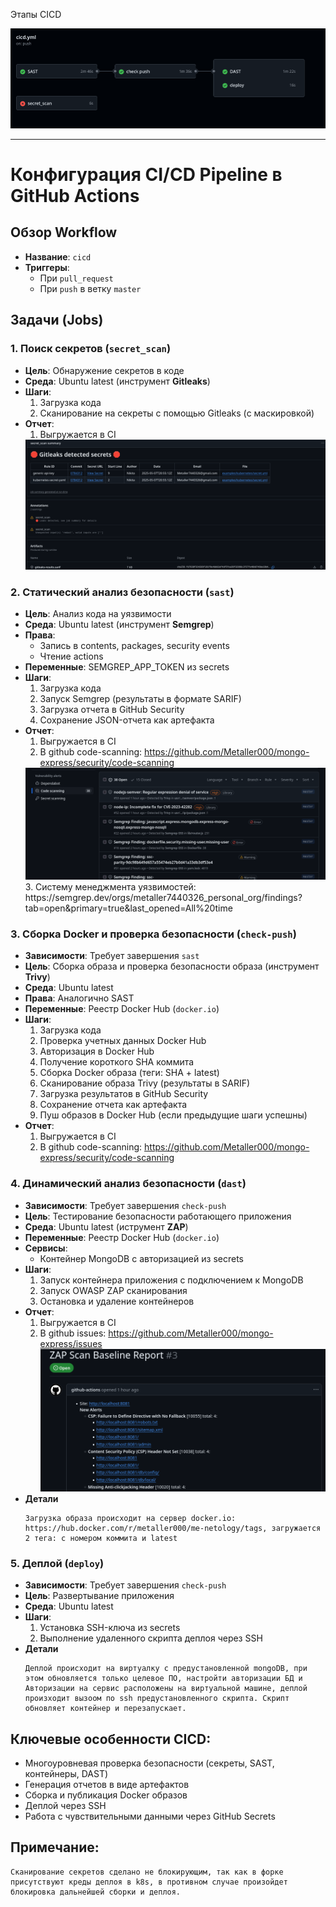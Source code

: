 Этапы CICD

<img src="./assets/1.png" title="Home Page showing databases">

***
# Конфигурация CI/CD Pipeline в GitHub Actions

## Обзор Workflow
- **Название**: `cicd`
- **Триггеры**:
  - При `pull_request` 
  - При `push` в ветку `master` 

## Задачи (Jobs)

### 1. Поиск секретов (`secret_scan`)
- **Цель**: Обнаружение секретов в коде
- **Среда**: Ubuntu latest (инструмент __Gitleaks__)
- **Шаги**:
  1. Загрузка кода
  2. Сканирование на секреты с помощью Gitleaks (с маскировкой)
- **Отчет**:
  1. Выгружается в CI 
    <img src="./assets/4.png" title="Home Page showing databases"> 

### 2. Статический анализ безопасности (`sast`)
- **Цель**: Анализ кода на уязвимости
- **Среда**: Ubuntu latest (инструмент __Semgrep__)
- **Права**:
  - Запись в contents, packages, security events
  - Чтение actions
- **Переменные**: SEMGREP_APP_TOKEN из secrets
- **Шаги**:
  1. Загрузка кода
  2. Запуск Semgrep (результаты в формате SARIF)
  3. Загрузка отчета в GitHub Security
  4. Сохранение JSON-отчета как артефакта
- **Отчет**:
  1. Выгружается в CI  
  2. В github code-scanning: https://github.com/Metaller000/mongo-express/security/code-scanning
  <img src="./assets/3.png" title="Home Page showing databases">
  3. Систему менеджмента уязвимостей: https://semgrep.dev/orgs/metaller7440326_personal_org/findings?tab=open&primary=true&last_opened=All%20time

### 3. Сборка Docker и проверка безопасности (`check-push`)
- **Зависимости**: Требует завершения `sast`
- **Цель**: Сборка образа и проверка безопасности образа (инструмент __Trivy__)
- **Среда**: Ubuntu latest
- **Права**: Аналогично SAST
- **Переменные**: Реестр Docker Hub (`docker.io`)
- **Шаги**:
  1. Загрузка кода
  2. Проверка учетных данных Docker Hub
  3. Авторизация в Docker Hub
  4. Получение короткого SHA коммита
  5. Сборка Docker образа (теги: SHA + latest)
  6. Сканирование образа Trivy (результаты в SARIF)
  7. Загрузка результатов в GitHub Security
  8. Сохранение отчета как артефакта
  9. Пуш образов в Docker Hub (если предыдущие шаги успешны)
- **Отчет**:
  1. Выгружается в CI  
  2. В github code-scanning: https://github.com/Metaller000/mongo-express/security/code-scanning

### 4. Динамический анализ безопасности (`dast`)
- **Зависимости**: Требует завершения `check-push`
- **Цель**: Тестирование безопасности работающего приложения
- **Среда**: Ubuntu latest (иструмент __ZAP__)
- **Переменные**: Реестр Docker Hub (`docker.io`)
- **Сервисы**:
  - Контейнер MongoDB с авторизацией из secrets
- **Шаги**:
  1. Запуск контейнера приложения с подключением к MongoDB
  2. Запуск OWASP ZAP сканирования
  3. Остановка и удаление контейнеров
- **Отчет**:
  1. Выгружается в CI  
  2. В github issues: https://github.com/Metaller000/mongo-express/issues
     <img src="./assets/2.png" title="Home Page showing databases">
- **Детали**
    ```
    Загрузка образа происходит на сервер docker.io: https://hub.docker.com/r/metaller000/me-netology/tags, загружается 2 тега: с номером коммита и latest
    ```

### 5. Деплой (`deploy`)
- **Зависимости**: Требует завершения `check-push`
- **Цель**: Развертывание приложения
- **Среда**: Ubuntu latest
- **Шаги**:
  1. Установка SSH-ключа из secrets
  2. Выполнение удаленного скрипта деплоя через SSH
- **Детали**
    ```
    Деплой происходит на виртуалку с предустановленной mongoDB, при этом обновляется только целевое ПО, настройти авторизации БД и Авторизации на сервис расположены на виртуальной машине, деплой произходит вызоом по ssh предустановленного скрипта. Скрипт обновляет контейнер и перезапускает.    
    ```
## Ключевые особенности CICD:
- Многоуровневая проверка безопасности (секреты, SAST, контейнеры, DAST)
- Генерация отчетов в виде артефактов
- Сборка и публикация Docker образов
- Деплой через SSH
- Работа с чувствительными данными через GitHub Secrets


## Примечание:
```
Сканирование секретов сделано не блокирующим, так как в форке присутствуют креды деплоя в k8s, в противном случае произойдет блокировка дальнейшей сборки и деплоя.
```